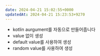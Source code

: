 ```yaml
---
date: 2024-04-21 15:02:55+0000
updatedAt: 2024-04-21 15:23:53+9270
---
```

- kotlin aurgument를 자동으로 만들어줍니다
- value 없이 생성
- default value를 사용하여 생성
- random value를 사용하여 생성